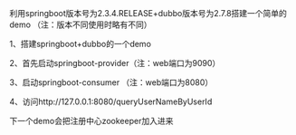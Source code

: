 利用springboot版本号为2.3.4.RELEASE+dubbo版本号为2.7.8搭建一个简单的demo
（注：版本不同使用时略有不同）

1、搭建springboot+dubbo的一个demo

2、首先启动springboot-provider（注：web端口为9090）

3、启动springboot-consumer （注：web端口为8080）

4、访问http://127.0.0.1:8080/queryUserNameByUserId

下一个demo会把注册中心zookeeper加入进来